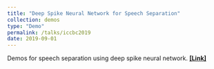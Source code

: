 ```yaml
---
title: "Deep Spike Neural Network for Speech Separation"
collection: demos
type: "Demo"
permalink: /talks/iccbc2019
date: 2019-09-01
---
```


Demos for speech separation using deep spike neural network. <b>[[Link]](http://xuchenglin28.github.io/files/iccbc2019/index.html)</b>